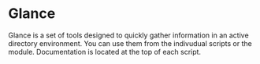 # Glance
Glance is a set of tools designed to quickly gather information in an active directory environment. You can use them from the indivudual scripts or the module. Documentation is located at the top of each script.

